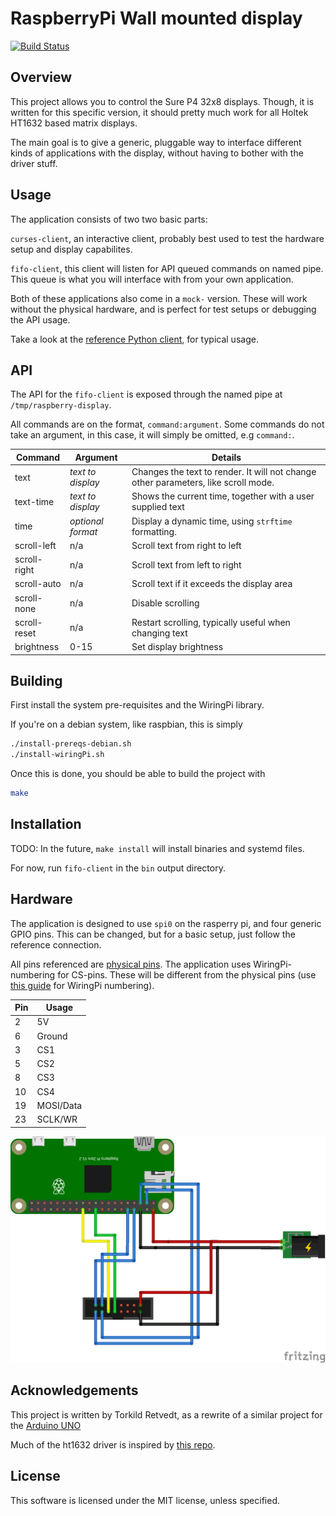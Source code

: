 RaspberryPi Wall mounted display
================================
[![Build Status](https://travis-ci.org/torkildr/raspberry-display.svg?branch=master)](https://travis-ci.org/torkildr/raspberry-display)

## Overview
This project allows you to control the Sure P4 32x8 displays. Though, it is written for this specific version, it should
pretty much work for all Holtek HT1632 based matrix displays.
 
The main goal is to give a generic, pluggable way to interface different kinds of applications with the display, without having to
bother with the driver stuff.

## Usage

The application consists of two two basic parts:

`curses-client`, an interactive client, probably best used to test the hardware setup and display capabilites.

`fifo-client`, this client will listen for API queued commands on named pipe. This queue is what you will interface with from
your own application.

Both of these applications also come in a `mock-` version. These will work without the physical hardware, and is perfect
for test setups or debugging the API usage.

Take a look at the [reference Python client](python-client), for typical usage.

## API

The API for the `fifo-client` is exposed through the named pipe at `/tmp/raspberry-display`.

All commands are on the format, `command:argument`. Some commands do not take an argument, in this case, it will simply
be omitted, e.g `command:`.

Command     | Argument  | Details
------------|-----------|---------
text        | *text to display* | Changes the text to render. It will not change other parameters, like scroll mode.
text-time   | *text to display* | Shows the current time, together with a user supplied text
time        | *optional format* | Display a dynamic time, using `strftime` formatting.
scroll-left  | n/a | Scroll text from right to left
scroll-right | n/a | Scroll text from left to right
scroll-auto  | n/a | Scroll text if it exceeds the display area
scroll-none  | n/a | Disable scrolling
scroll-reset | n/a | Restart scrolling, typically useful when changing text
brightness   | 0-15 | Set display brightness 

## Building
First install the system pre-requisites and the WiringPi library.

If you're on a debian system, like raspbian, this is simply
```bash
./install-prereqs-debian.sh
./install-wiringPi.sh
```

Once this is done, you should be able to build the project with
```bash
make
```

## Installation

TODO: In the future, `make install` will install binaries and systemd files.

For now, run `fifo-client` in the `bin` output directory.

## Hardware

The application is designed to use `spi0` on the rasperry pi, and four generic GPIO pins. This can be changed, but for a basic
setup, just follow the reference connection.

All pins referenced are [physical pins](https://pinout.xyz/pinout#). The application uses WiringPi-numbering for CS-pins. These
will be different from the physical pins (use [this guide](https://pinout.xyz/pinout/wiringpi) for WiringPi numbering).

Pin | Usage
--- | -----
2   | 5V
6   | Ground
3   | CS1
5   | CS2
8   | CS3
10  | CS4
19  | MOSI/Data
23  | SCLK/WR

![Example Wiring](images/raspberry-wiring.png)

## Acknowledgements
This project is written by Torkild Retvedt, as a rewrite of a similar project for the [Arduino UNO](https://github.com/torkildr/display)

Much of the ht1632 driver is inspired by [this repo](https://github.com/DerBer/ht1632clib).

## License
This software is licensed under the MIT license, unless specified.

